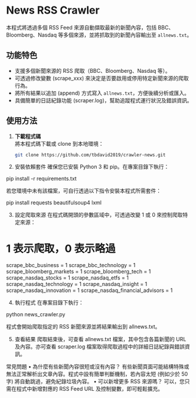 # News RSS Crawler

本程式將透過多個 RSS Feed 來源自動擷取最新的新聞內容，包括 BBC、Bloomberg、Nasdaq 等多個來源，並將抓取到的新聞內容輸出至 `allnews.txt`。

## 功能特色

- 支援多個新聞來源的 RSS 爬取（BBC、Bloomberg、Nasdaq 等）。
- 可透過修改變數 (scrape_xxx) 來決定是否要啟用或停用特定新聞來源的爬取行為。
- 將所有結果以追加 (append) 方式寫入 `allnews.txt`，方便後續分析或匯入。
- 具備簡單的日誌紀錄功能 (scraper.log)，幫助追蹤程式運行狀況及錯誤資訊。

## 使用方法

1. **下載程式碼**  
   將本程式碼下載或 clone 到本地環境：
   ```bash
   git clone https://github.com/tbdavid2019/crawler-news.git

2.	安裝依賴套件
確保您已安裝 Python 3 和 pip。在專案目錄下執行：

pip install -r requirements.txt

若您環境中未有該檔案，可自行透過以下指令安裝本程式所需套件：

pip install requests beautifulsoup4 lxml


3.	設定爬取來源
在程式碼開頭的參數區域中，可透過改變 1 或 0 來控制爬取特定來源：

# 1 表示爬取，0 表示略過
scrape_bbc_business = 1
scrape_bbc_technology = 1
scrape_bloomberg_markets = 1
scrape_bloomberg_tech = 1
scrape_nasdaq_stocks = 1
scrape_nasdaq_etfs = 1
scrape_nasdaq_technology = 1
scrape_nasdaq_insight = 1
scrape_nasdaq_innovation = 1
scrape_nasdaq_financial_advisors = 1


4.	執行程式
在專案目錄下執行：

python news_crawler.py

程式會開始爬取指定的 RSS 新聞來源並將結果輸出到 allnews.txt。

5.	查看結果
爬取結束後，可查看 allnews.txt 檔案，其中包含各篇新聞的 URL 及內容。亦可查看 scraper.log 檔案取得爬取過程中的詳細日誌紀錄與錯誤資訊。

常見問題
•	為什麼有些新聞內容很短或沒有內容？
有些新聞頁面可能結構特殊或無法正常解析出文章內容。程式中設有簡單判斷機制，若內容太短 (例如少於 50 字) 將自動跳過，避免紀錄垃圾內容。
•	可以新增更多 RSS 來源嗎？
可以，您只需在程式中新增對應的 RSS Feed URL 及控制變數，即可輕鬆擴充。

